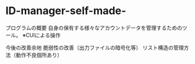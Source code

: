 # ID-manager-self-made-

プログラムの概要
自身の保有する様々なアカウントデータを管理するためのツール。
※CUIによる操作

今後の改善余地
脆弱性の改善（出力ファイルの暗号化等）
リスト構造の管理方法（動作不良個所あり）
